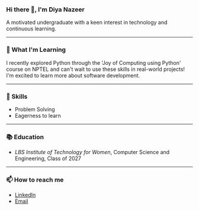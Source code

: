 ### Hi there 👋, I'm Diya Nazeer
A motivated undergraduate with a keen interest in technology and continuous learning.

---
### 🌱 What I'm Learning
I recently explored Python through the 'Joy of Computing using Python' course on NPTEL and can't wait to use these skills in real-world projects! I'm excited to learn more about software development.

---

### 🌟 Skills
- Problem Solving
- Eagerness to learn

---

### 📚 Education
- *LBS Institute of Technology for Women*, Computer Science and Engineering, Class of 2027

---


### 📫 How to reach me
- [LinkedIn](linkedin.com/in/diyanazeer)
- [Email](diyanazeereng@gmail.com)
